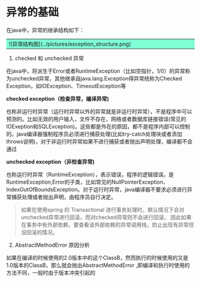 # 异常的基础

在java中，异常的继承结构如下：

<table width="1000"><tr><td bgcolor=#7FFFD4 width="700">
![异常结构图](../pictures/exception_structure.png)
</td></tr></table>


1. checked 和 unchecked 异常

在java中，将派生于Error或者RuntimeException（比如空指针，1/0）的异常称为unchecked异常，其他继承自java.lang.Exception得异常统称为Checked Exception，如IOException、TimeoutException等

**checked exception（检查异常，编译异常)**

 也称非运行时异常（运行时异常以外的异常就是非运行时异常），不是程序中可以预测的。比如无效的用户输入，文件不存在，网络或者数据库链接错误(常见的IOExeption和SQLException)。这些都是外在的原因，都不是程序内部可以控制的。java编译器强制程序员必须进行捕获处理(比如try-catch处理块或者添加throws说明)，对于非运行时异常如果不进行捕获或者抛出声明处理，编译都不会通过
 
**unchecked exception（非检查异常)**

 也称运行时异常（RuntimeException），表示错误，程序的逻辑错误。是RuntimeException,Error的子类，比如常见的NullPointerException、IndexOutOfBoundsException。对于运行时异常，java编译器不要求必须进行异常捕获处理或者抛出声明，由程序员自行决定。

> 如果在使用spring 的 Transactional 进行事务处理时，默认情况下会对unchecked异常进行回滚，而对checked异常则不会进行回滚， 因此如果在事务中有外部依赖，要查看该外部依赖的异常调用栈，防止出现有异常但没回滚的情况。


2. AbstractMethodError 原因分析

如果在编译的时候使用的2.0版本中的这个ClassB，然而执行的时候使用的又是1.0版本的ClassB，那么就会抛出AbstractMethodError ,即编译和执行时使用的方法不同，一般时由于版本冲突引起的
